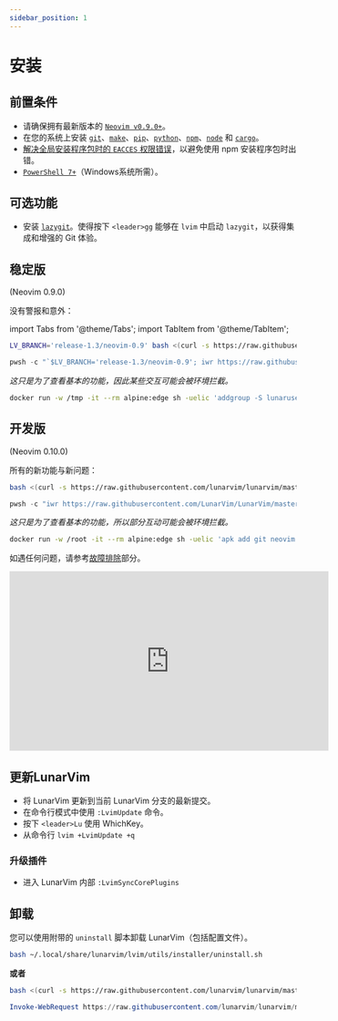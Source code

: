 ```yaml
---
sidebar_position: 1
---
```


# 安装

## 前置条件

- 请确保拥有最新版本的 [`Neovim v0.9.0+`](https://github.com/neovim/neovim/releases/latest)。
- 在您的系统上安装 [`git`](https://cli.github.com/)、[`make`](https://www.gnu.org/software/make/)、[`pip`](https://pypi.org/project/pip/)、[`python`](https://www.python.org/)、[`npm`](https://npmjs.com/)、[`node`](https://nodejs.org/) 和 [`cargo`](https://www.rust-lang.org/tools/install)。
- [解决全局安装程序包时的 `EACCES` 权限错误](https://docs.npmjs.com/resolving-eacces-permissions-errors-when-installing-packages-globally)，以避免使用 npm 安装程序包时出错。
- [`PowerShell 7+`](https://learn.microsoft.com/en-us/powershell/scripting/whats-new/migrating-from-windows-powershell-51-to-powershell-7?view=powershell-7.2)（Windows系统所需）。

## 可选功能

- 安装 [`lazygit`](https://github.com/jesseduffield/lazygit#installation)。使得按下 `<leader>gg` 能够在 `lvim` 中启动 `lazygit`，以获得集成和增强的 Git 体验。

## 稳定版

(Neovim 0.9.0)

没有警报和意外：

import Tabs from '@theme/Tabs';
import TabItem from '@theme/TabItem';

<Tabs>
<TabItem value="linux/macos" label="Linux/MacOS">

```bash
LV_BRANCH='release-1.3/neovim-0.9' bash <(curl -s https://raw.githubusercontent.com/LunarVim/LunarVim/release-1.3/neovim-0.9/utils/installer/install.sh)
```

</TabItem>
<TabItem value="windows" label="Windows">

```powershell
pwsh -c "`$LV_BRANCH='release-1.3/neovim-0.9'; iwr https://raw.githubusercontent.com/LunarVim/LunarVim/release-1.3/neovim-0.9/utils/installer/install.ps1 -UseBasicParsing | iex"
```

</TabItem>
<TabItem value="docker" label="用Docker尝试">

_这只是为了查看基本的功能，因此某些交互可能会被环境拦截。_

```bash
docker run -w /tmp -it --rm alpine:edge sh -uelic 'addgroup -S lunaruser && adduser -S lunaruser -G lunaruser --shell /bin/sh && apk add yarn git python3 cargo neovim ripgrep alpine-sdk bash --update && LV_BRANCH='release-1.3/neovim-0.9' su -c "bash <(curl -s https://raw.githubusercontent.com/lunarvim/lunarvim/release-1.3/neovim-0.9/utils/installer/install.sh)" lunaruser && su -c /home/lunaruser/.local/bin/lvim lunaruser'
```

</TabItem>
</Tabs>

## 开发版

(Neovim 0.10.0)

所有的新功能与新问题：

<Tabs>
<TabItem value="linux/macos" label="Linux/MacOS">

```bash
bash <(curl -s https://raw.githubusercontent.com/lunarvim/lunarvim/master/utils/installer/install.sh)
```

</TabItem>
<TabItem value="windows" label="Windows">

```powershell
pwsh -c "iwr https://raw.githubusercontent.com/LunarVim/LunarVim/master/utils/installer/install.ps1 -UseBasicParsing | iex"
```

</TabItem>
<TabItem value="docker" label="用 Docker 尝试">

_这只是为了查看基本的功能，所以部分互动可能会被环境拦截。_

```bash
docker run -w /root -it --rm alpine:edge sh -uelic 'apk add git neovim ripgrep alpine-sdk bash --update && bash <(curl -s https://raw.githubusercontent.com/lunarvim/lunarvim/master/utils/installer/install.sh) && /root/.local/bin/lvim'
```

</TabItem>
</Tabs>

如遇任何问题，请参考[故障排除](../troubleshooting/README.md)部分。

<iframe width="560" height="315" src="https://www.youtube.com/embed/sFA9kX-Ud_c" title="YouTube video player" frameborder="0" allow="accelerometer; autoplay; clipboard-write; encrypted-media; gyroscope; picture-in-picture" allowfullscreen="1"></iframe>

## 更新LunarVim


- 将 LunarVim 更新到当前 LunarVim 分支的最新提交。 
- 在命令行模式中使用 `:LvimUpdate` 命令。
- 按下 `<leader>Lu` 使用 WhichKey。
- 从命令行 `lvim +LvimUpdate +q`

### 升级插件

- 进入 LunarVim 内部 `:LvimSyncCorePlugins`

## 卸载

您可以使用附带的 `uninstall` 脚本卸载 LunarVim（包括配置文件）。

<Tabs>
<TabItem value="linux/macos" label="Linux/MacOS">

```bash
bash ~/.local/share/lunarvim/lvim/utils/installer/uninstall.sh
```

**或者**

```bash
bash <(curl -s https://raw.githubusercontent.com/lunarvim/lunarvim/master/utils/installer/uninstall.sh)
```

</TabItem>
<TabItem value="windows" label="Windows">

```powershell
Invoke-WebRequest https://raw.githubusercontent.com/lunarvim/lunarvim/master/utils/installer/uninstall.ps1 -UseBasicParsing | Invoke-Expression
```

</TabItem>
</Tabs>
